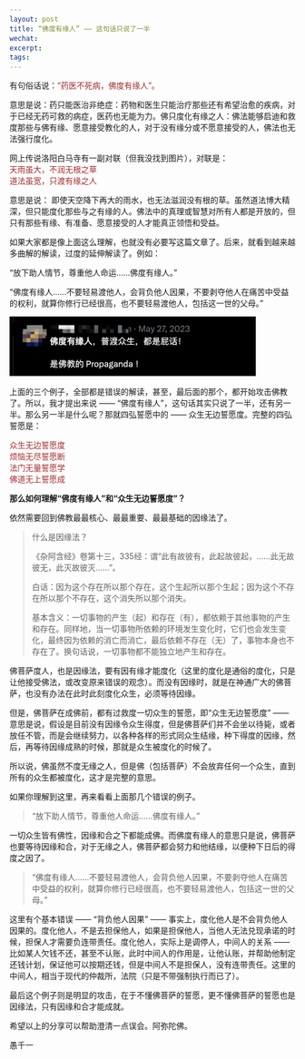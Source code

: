 ```yaml
---
layout: post
title: “佛度有缘人” —— 这句话只说了一半
wechat: 
excerpt: 
tags:
---
```


有句俗话说：<span style="color:brown">“药医不死病，佛度有缘人”。

意思是说：药只能医治非绝症：药物和医生只能治疗那些还有希望治愈的疾病，对于已经无药可救的病症，医药也无能为力。佛只度化有缘之人：佛法能够启迪和救度那些与佛有缘、愿意接受教化的人，对于没有缘分或不愿意接受的人，佛法也无法强行度化。

网上传说洛阳白马寺有一副对联（但我没找到图片），对联是：<br>
<span style="color:brown">天雨虽大，不润无根之草<br>
<span style="color:brown">道法虽宽，只渡有缘之人

意思是说： 即使天空降下再大的雨水，也无法滋润没有根的草。虽然道法博大精深，但只能度化那些与之有缘的人。佛法中的真理或智慧对所有人都是开放的，但只有那些有缘、有准备、愿意接受的人才能真正领悟和受益。

如果大家都是像上面这么理解，也就没有必要写这篇文章了。后来，就看到越来越多曲解的解读，过度的延伸解读了。例如：

“放下助人情节，尊重他人命运……佛度有缘人。”

“佛度有缘人……不要轻易渡他人，会背负他人因果，不要剥夺他人在痛苦中受益的权利，就算你修行已经很高，也不要轻易渡他人，包括这一世的父母。”

![](../images/2024-09-16-23-48-53.png)

上面的三个例子，全部都是错误的解读，甚至，最后面的那个，都开始攻击佛教了。所以，我才提出来说 —— “佛度有缘人”，这句话其实只说了一半，还有另一半。那么另一半是什么呢？那就四弘誓愿中的 —— 众生无边誓愿度。完整的四弘誓愿是：

<span style="color:brown">众生无边誓愿度<br>
<span style="color:brown">烦恼无尽誓愿断<br>
<span style="color:brown">法门无量誓愿学<br>
<span style="color:brown">佛道无上誓愿成<br>

**那么如何理解“佛度有缘人”和“众生无边誓愿度”？**

依然需要回到佛教最最核心、最最重要、最最基础的因缘法了。

> 什么是因缘法？
> 
>《杂阿含经》卷第十三，335经：谓“此有故彼有，此起故彼起，……此无故彼无，此灭故彼灭……”。
> 
> 白话：因为这个存在所以那个存在，这个生起所以那个生起；因为这个不存在所以那个不存在，这个消失所以那个消失。
> 
> 基本含义：一切事物的产生（起）和存在（有），都依赖于其他事物的产生和存在。同样地，当一切事物所依赖的环境发生变化时，它们也会发生变化，最终因为依赖的消亡而消亡，最后依赖不存在（无）了，事物本身也不存在了。换句话说，一切事物都不能独立地产生和存在。

佛菩萨度人，也是因缘法，要有因有缘才能度化（这里的度化是通俗的度化，只是让他接受佛法，或改变原来错误的观念）。而没有因缘时，就是在神通广大的佛菩萨，也没有办法在此时此刻度化众生，必须等待因缘。

但是，佛菩萨在成佛前，都有过救度一切众生的誓愿，即“众生无边誓愿度” —— 意思是说，假设是目前没有因缘令众生得度，但是佛菩萨们并不会坐以待毙，或者放任不管，而是会继续努力，以各种各样的形式同众生结缘，种下得度的因缘，然后，再等待因缘成熟的时候，那就是众生被度化的时候了。

所以说，佛虽然不度无缘之人，但是佛（包括菩萨）不会放弃任何一个众生，直到所有的众生都被度化，这才是完整的意思。

如果你理解到这里，再来看看上面那几个错误的例子。

> “放下助人情节，尊重他人命运……佛度有缘人。” 

一切众生皆有佛性，因缘和合之下都能成佛。而佛度有缘人的意思只是说，佛菩萨也要等待因缘和合，对于无缘之人，佛菩萨都会努力和他结缘，以便种下日后的得度之因了。

> “佛度有缘人……不要轻易渡他人，会背负他人因果，不要剥夺他人在痛苦中受益的权利，就算你修行已经很高，也不要轻易渡他人，包括这一世的父母。”

这里有个基本错误 —— “背负他人因果” —— 事实上，度化他人是不会背负他人因果的。度化他人，不是去担保他人，如果是担保他人，当他人无法兑现承诺的时候，担保人才需要负连带责任。度化他人，实际上是调停人，中间人的关系 —— 比如某人欠钱不还，甚至不认账，此时中间人的作用是，让他认账，并帮助他制定还钱计划，保证他可以按期还钱，但是中间人不是担保人，没有连带责任。这里的中间人，相当于现代的仲裁所，法院（只是不带强制执行而已了）。

最后这个例子则是明显的攻击，在于不懂佛菩萨的誓愿，更不懂佛菩萨的誓愿也是因缘法，只有因缘和合才能成就。

希望以上的分享可以帮助澄清一点误会。阿弥陀佛。

愚千一

